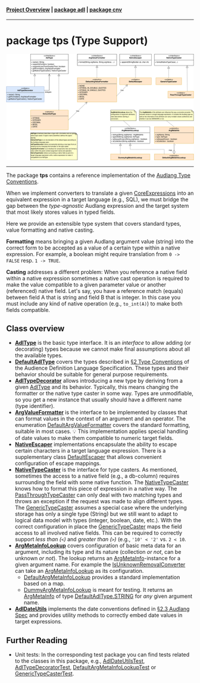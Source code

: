 #### [Project Overview](../../../../../../../../README.md) | [package adl](../../README.md) | [package cnv](../README.md)
----

# package tps (Type Support)

![tps-overview](./tps.svg)

----

The package **tps** contains a reference implementation of the [Audlang Type Conventions](https://github.com/KarlEilebrecht/audlang-spec/blob/main/doc/AudienceDefinitionLanguageSpecification.md#2-type-conventions). 

When we implement converters to translate a given [CoreExpressions](../erl/CoreExpression.java) into an equivalent expression in a target language (e.g., SQL), we must bridge the gap between the *type-agnostic* Audlang expression and the target system that most likely stores values in typed fields.

Here we provide an extensible type system that covers standard types, value formatting and native casting. 

**Formatting** means bringing a given Audlang argument value (string) into the correct form to be accepted as a value of a certain type within a native expression. For example, a boolean might require translation from `0 -> FALSE` resp. `1 -> TRUE`.

**Casting** addresses a different problem: When you reference a native field within a native expression sometimes a native cast operation is required to make the value compatible to a given parameter value or another (referenced) native field. Let's say, you have a reference match (equals) between field A that is string and field B that is integer. In this case you must include any kind of native operation (e.g., `to_int(A)`) to make both fields compatible.

## Class overview

 * **[AdlType](AdlType.java)** is the basic type interface. It is an *interface* to allow adding (or decorating) types because we cannot make final assumptions about all the available types.
 * **[DefaultAdlType](DefaultAdlType.java)** covers the types described in [§2 Type Conventions](https://github.com/KarlEilebrecht/audlang-spec/blob/main/doc/AudienceDefinitionLanguageSpecification.md#2-type-conventions) of the Audience Definition Language Specification. These types and their behavior should be suitable for general purpose requirements.
 * **[AdlTypeDecorator](AdlTypeDecorator.java)** allows introducing a new type by deriving from a given [AdlType](AdlType.java) and its behavior. Typically, this means changing the formatter or the native type caster in some way. Types are unmodifiable, so you get a new instance that usually should have a different name (type identifier).
 * **[ArgValueFormatter](ArgValueFormatter.java)** is the interface to be implemented by classes that can format values in the context of an argument and an operator. The enumeration [DefaultArgValueFormatter](DefaultArgValueFormatter.java) covers the standard formatting, suitable in most cases. :bulb: This implementation applies special handling of date values to make them compatible to numeric target fields.
 * **[NativeEscaper](NativeEscaper.java)** implementations encapsulate the ability to escape certain characters in a target language expression. There is a supplementary class [DefaultEscaper](DefaultEscaper.java) that allows convenient configuration of escape mappings.
 * **[NativeTypeCaster](NativeTypeCaster.java)** is the interface for type casters. As mentioned, sometimes the access to a native field (e.g., a db-column) requires surrounding the field with some native function. The [NativeTypeCaster](NativeTypeCaster.java) knows how to format this piece of expression in a native way. The [PassThroughTypeCaster](PassThroughTypeCaster.java) can only deal with two matching types and throws an exception if the request was made to align different types. The [GenericTypeCaster](GenericTypeCaster.java) assumes a special case where the underlying storage has only a single type (String) but we still want to adapt to logical data model with types (integer, boolean, date, etc.). With the correct configuration in place the [GenericTypeCaster](GenericTypeCaster.java) maps the field access to all involved native fields. This can be required to correctly support *less than (`<`)* and *greater than (`>`)* (e.g., `'10' < '2'` vs. `2 < 10`.
 * **[ArgMetaInfoLookup](ArgMetaInfoLookup.java)** covers configuration of basic meta data for an argument, including its type and its nature (collection *or not*, can be unknown *or not*). The lookup returns an [ArgMetaInfo](ArgMetaInfo.java)-instance for a given argument name. For example the [IsUnknownRemovalConverter](../IsUnknownRemovalConverter.java) can take an [ArgMetaInfoLookup](ArgMetaInfoLookup.java) as its configuration. 
   * [DefaultArgMetaInfoLookup](DefaultArgMetaInfoLookup.java) provides a standard implementation based on a map. 
   * [DummyArgMetaInfoLookup](DummyArgMetaInfoLookup.java) is meant for testing. It returns an [ArgMetaInfo](ArgMetaInfo.java) of type [DefaultAdlType.STRING](DefaultAdlType.java) for *any* given argument name.
 * **[AdlDateUtils](AdlDateUtils.java)** implements the date conventions defined in [§2.3 Audlang Spec](https://github.com/KarlEilebrecht/audlang-spec/blob/main/doc/AudienceDefinitionLanguageSpecification.md#23-date-values) and provides utility methods to correctly embed date values in target expressions.


## Further Reading
 * Unit tests: In the corresponding test package you can find tests related to the classes in this package, e.g., [AdlDateUtilsTest](../../../../../../../test/java/de/calamanari/adl/cnv/tps/AdlDateUtilsTest.java), [AdlTypeDecoratorTest](../../../../../../../test/java/de/calamanari/adl/cnv/tps/AdlTypeDecoratorTest.java), [DefaultArgMetaInfoLookupTest](../../../../../../../test/java/de/calamanari/adl/cnv/tps/DefaultArgMetaInfoLookupTest.java) or [GenericTypeCasterTest](../../../../../../../test/java/de/calamanari/adl/cnv/tps/GenericTypeCasterTest.java).



